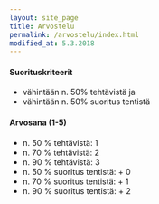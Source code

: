 ```yaml
---
layout: site_page
title: Arvostelu
permalink: /arvostelu/index.html
modified_at: 5.3.2018
---
```



#### Suorituskriteerit

* vähintään n. 50% tehtävistä ja
* vähintään n. 50% suoritus tentistä

#### Arvosana (1-5)

* n. 50 % tehtävistä: 1
* n. 70 % tehtävistä: 2
* n. 90 % tehtävistä: 3
* n. 50 % suoritus tentistä: + 0
* n. 70 % suoritus tentistä: + 1
* n. 90 % suoritus tentistä: + 2
